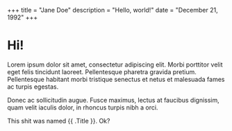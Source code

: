 +++
title = "Jane Doe"
description = "Hello, world!"
date = "December 21, 1992"
+++

# Hi!

Lorem ipsum dolor sit amet, consectetur adipiscing elit. Morbi porttitor velit eget felis tincidunt laoreet. Pellentesque pharetra gravida pretium. Pellentesque habitant morbi tristique senectus et netus et malesuada fames ac turpis egestas.

Donec ac sollicitudin augue. Fusce maximus, lectus at faucibus dignissim, quam velit iaculis dolor, in rhoncus turpis nibh a orci.

This shit was named {{ .Title }}. Ok?
